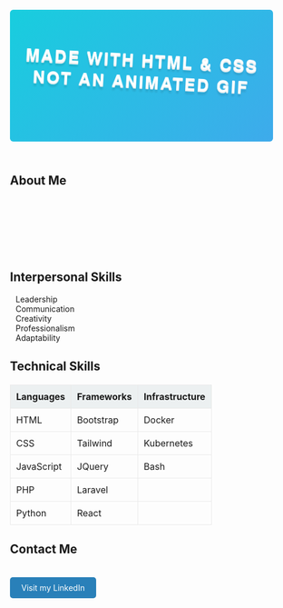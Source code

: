 <!DOCTYPE html>
<html lang="en">
<head>
    <meta charset="UTF-8">
    <meta name="viewport" content="width=device-width, initial-scale=1.0">
    <title>Thiago Silva - Professional Profile</title>
</head>
<body>
    <div style="max-width: 800px; margin: auto; padding: 20px;">
        <header>
            <svg fill="none" viewBox="0 0 800 400" width="800" height="400" xmlns="http://www.w3.org/2000/svg">
                <foreignObject width="100%" height="100%">
                    <div xmlns="http://www.w3.org/1999/xhtml">
                        <style>
                            @keyframes rotate {
                                0% {
                                    transform: rotate(3deg);
                                }
                                100% {
                                    transform: rotate(-3deg);
                                }
                            }
                            @keyframes gradientBackground {
                                0% {
                                    background-position: 0% 50%;
                                }
                                50% {
                                    background-position: 100% 50%;
                                }
                                100% {
                                    background-position: 0% 50%;
                                }
                            }
                            @keyframes fadeIn {
                                0% {
                                    opacity: 0;
                                }
                                66% {
                                    opacity: 0;
                                }
                                100% {
                                    opacity: 1;
                                }
                            }
                            .container {
                                font-family: 'Helvetica Neue', Helvetica, Arial, sans-serif;
                                display: flex;
                                flex-direction: column;
                                align-items: center;
                                justify-content: center;
                                margin: 0;
                                width: 100%;
                                height: 400px;
                                background: linear-gradient(-45deg, #fc5c7d, #6a82fb, #05dfd7);
                                background-size: 600% 400%;
                                animation: gradientBackground 10s ease infinite;
                                border-radius: 10px;
                                color: white;
                                text-align: center;
                            }
                            h1 {
                                font-size: 50px;
                                line-height: 1.3;
                                letter-spacing: 5px;
                                text-transform: uppercase;
                                text-shadow:
                                    0 1px 0 #efefef,
                                    0 2px 0 #efefef,
                                    0 3px 0 #efefef,
                                    0 4px 0 #efefef,
                                    0 12px 5px rgba(0, 0, 0, 0.1);
                                animation: rotate ease-in-out 1s infinite alternate;
                            }
                            p {
                                font-size: 20px;
                                text-shadow: 0 1px 0 #efefef;
                                animation: 5s ease 0s normal forwards 1 fadeIn;
                            }
                        </style>
                        <div class="container">
                            <h1>Made with HTML & CSS<br/>not an animated GIF</h1>
                            <p>Click to see the source</p>
                        </div>
                    </div>
                </foreignObject>
            </svg>
        </header>
        <section style="margin-top: 20px;">
            <h2>About Me <i class="fas fa-user"></i></h2>
            <p>I'm Thiago Silva, Software Developer with experience in different areas. Currently, my focus is on creating efficient and user-centric solutions.</p>
        </section>
        <section style="margin-top: 20px;">
            <h2>Interpersonal Skills <i class="fas fa-users"></i></h2>
            <ul style="padding: 0; list-style-type: none;">
                <li><i class="fas fa-chalkboard-teacher" style="width: 20px; height: 20px; vertical-align: middle; margin-right: 10px;"></i> Leadership</li>
                <li><i class="fas fa-comments" style="width: 20px; height: 20px; vertical-align: middle; margin-right: 10px;"></i> Communication</li>
                <li><i class="fas fa-lightbulb" style="width: 20px; height: 20px; vertical-align: middle; margin-right: 10px;"></i> Creativity</li>
                <li><i class="fas fa-user-tie" style="width: 20px; height: 20px; vertical-align: middle; margin-right: 10px;"></i> Professionalism</li>
                <li><i class="fas fa-sync-alt" style="width: 20px; height: 20px; vertical-align: middle; margin-right: 10px;"></i> Adaptability</li>
            </ul>
        </section>
        <section style="margin-top: 20px;">
            <h2>Technical Skills <i class="fas fa-laptop-code"></i></h2>
            <table style="width: 100%; border-collapse: collapse; margin: 20px 0;">
                <thead>
                    <tr>
                        <th style="border: 1px solid #eaeaea; padding: 10px; text-align: left; background-color: #ecf0f1;">Languages</th>
                        <th style="border: 1px solid #eaeaea; padding: 10px; text-align: left; background-color: #ecf0f1;">Frameworks</th>
                        <th style="border: 1px solid #eaeaea; padding: 10px; text-align: left; background-color: #ecf0f1;">Infrastructure</th>
                    </tr>
                </thead>
                <tbody>
                    <tr>
                        <td style="border: 1px solid #eaeaea; padding: 10px; text-align: left;">HTML</td>
                        <td style="border: 1px solid #eaeaea; padding: 10px; text-align: left;">Bootstrap</td>
                        <td style="border: 1px solid #eaeaea; padding: 10px; text-align: left;">Docker</td>
                    </tr>
                    <tr>
                        <td style="border: 1px solid #eaeaea; padding: 10px; text-align: left;">CSS</td>
                        <td style="border: 1px solid #eaeaea; padding: 10px; text-align: left;">Tailwind</td>
                        <td style="border: 1px solid #eaeaea; padding: 10px; text-align: left;">Kubernetes</td>
                    </tr>
                    <tr>
                        <td style="border: 1px solid #eaeaea; padding: 10px; text-align: left;">JavaScript</td>
                        <td style="border: 1px solid #eaeaea; padding: 10px; text-align: left;">JQuery</td>
                        <td style="border: 1px solid #eaeaea; padding: 10px; text-align: left;">Bash</td>
                    </tr>
                    <tr>
                        <td style="border: 1px solid #eaeaea; padding: 10px; text-align: left;">PHP</td>
                        <td style="border: 1px solid #eaeaea; padding: 10px; text-align: left;">Laravel</td>
                        <td style="border: 1px solid #eaeaea; padding: 10px; text-align: left;"></td>
                    </tr>
                    <tr>
                        <td style="border: 1px solid #eaeaea; padding: 10px; text-align: left;">Python</td>
                        <td style="border: 1px solid #eaeaea; padding: 10px; text-align: left;">React</td>
                        <td style="border: 1px solid #eaeaea; padding: 10px; text-align: left;"></td>
                    </tr>
                </tbody>
            </table>
        </section>
        <section style="margin-top: 20px;">
            <h2>Contact Me <i class="fas fa-envelope"></i></h2>
            <a href="https://www.linkedin.com/in/webthiagosilva" style="display: inline-block; margin-top: 20px; padding: 10px 20px; color: #fff; background-color: #2980b9; text-decoration: none; border-radius: 5px; transition: background-color 0.3s ease;" onmouseover="this.style.backgroundColor='#1abc9c'" onmouseout="this.style.backgroundColor='#2980b9'">Visit my LinkedIn</a>
        </section>
    </div>
</body>
</html>
